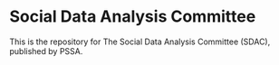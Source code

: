 # Social Data Analysis Committee 

This is the repository for The Social Data Analysis Committee (SDAC), published by PSSA. 
